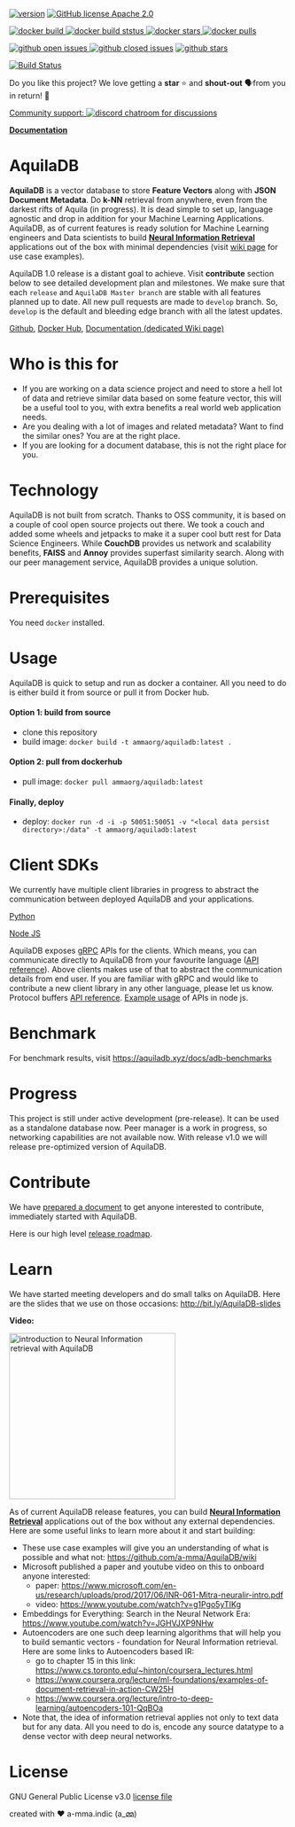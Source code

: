 [![version](https://img.shields.io/github/release-pre/a-mma/AquilaDB.svg)](https://github.com/a-mma/AquilaDB/releases) 
[![GitHub license Apache 2.0](https://img.shields.io/github/license/a-mma/AquilaDB)](https://github.com/a-mma/AquilaDB/blob/master/LICENSE)

[![docker build](https://img.shields.io/docker/cloud/automated/ammaorg/aquiladb.svg) ![docker build ststus](https://img.shields.io/docker/cloud/build/ammaorg/aquiladb.svg) ![docker stars](https://img.shields.io/docker/stars/ammaorg/aquiladb.svg) ![docker pulls](https://img.shields.io/docker/pulls/ammaorg/aquiladb.svg)](https://hub.docker.com/r/ammaorg/aquiladb)

[![github open issues](https://img.shields.io/github/issues-raw/a-mma/AquilaDB.svg) ![github closed issues](https://img.shields.io/github/issues-closed-raw/a-mma/AquilaDB.svg)](https://github.com/a-mma/AquilaDB/issues) [![github stars](https://img.shields.io/github/stars/a-mma/AquilaDB.svg?style=social)](https://github.com/a-mma/AquilaDB)

[![Build Status](https://img.shields.io/travis/a-mma/AquilaDB/develop?label=CI%20Tests&logo=travis)](https://travis-ci.org/a-mma/AquilaDB)

Do you like this project? We love getting a **star** ⭐ and **shout-out** 🗣️from you in return! 🤗

[Community support: ![discord chatroom for discussions](https://www.freeiconspng.com/minicovers/flat-discord-material-like-icon--2.png)](https://discord.gg/5YP7zHS)

**[Documentation](https://aquiladb.xyz/docs/introduction)**

# AquilaDB
**AquilaDB** is a vector database to store **Feature Vectors** along with **JSON Document Metadata**. Do **k-NN** retrieval from anywhere, even from the darkest rifts of Aquila (in progress). It is dead simple to set up, language agnostic and drop in addition for your Machine Learning Applications. AquilaDB, as of current features is ready solution for Machine Learning engineers and Data scientists to build **[Neural Information Retrieval](https://www.microsoft.com/en-us/research/uploads/prod/2017/06/INR-061-Mitra-neuralir-intro.pdf)** applications out of the box with minimal dependencies (visit [wiki page](https://github.com/a-mma/AquilaDB/wiki) for use case examples).

AquilaDB 1.0 release is a distant goal to achieve. Visit **contribute** section below to see detailed development plan and milestones. 
We make sure that each `release` and `AquilaDB Master branch` are stable with all features planned up to date. All new pull requests are made to `develop` branch. So, `develop` is the default and bleeding edge branch with all the latest updates.

[Github](https://github.com/a-mma/AquilaDB), [Docker Hub](https://hub.docker.com/r/ammaorg/aquiladb), [Documentation (dedicated Wiki page)](https://github.com/a-mma/AquilaDB/wiki)


# Who is this for

* If you are working on a data science project and need to store a hell lot of data and retrieve similar data based on some feature vector, this will be a useful tool to you, with extra benefits a real world web application needs.
* Are you dealing with a lot of images and related metadata? Want to find the similar ones? You are at the right place.
* If you are looking for a document database, this is not the right place for you.

# Technology
AquilaDB is not built from scratch. Thanks to OSS community, it is based on a couple of cool open source projects out there. We took a couch and added some wheels and jetpacks to make it a super cool butt rest for Data Science Engineers. While **CouchDB** provides us network and scalability benefits, **FAISS** and **Annoy** provides superfast similarity search. Along with our peer management service, AquilaDB provides a unique solution.

# Prerequisites
You need `docker` installed.

# Usage

AquilaDB is quick to setup and run as docker a container. All you need to do is either build it from source or pull it from Docker hub.

#### Option 1: build from source
* clone this repository
* build image: `docker build -t ammaorg/aquiladb:latest .`
#### Option 2: pull from dockerhub
* pull image: `docker pull ammaorg/aquiladb:latest`
#### Finally, deploy
* deploy: `docker run -d -i -p 50051:50051 -v "<local data persist directory>:/data" -t ammaorg/aquiladb:latest`

# Client SDKs
We currently have multiple client libraries in progress to abstract the communication between deployed AquilaDB and your applications.

[Python](https://github.com/a-mma/AquilaDB-Python)

[Node JS](https://github.com/a-mma/AquilaDB-NodeJS)

AquilaDB exposes [gRPC](https://grpc.io/) APIs for the clients. Which means, you can communicate directly to AquilaDB from your favourite language ([API reference](https://github.com/a-mma/AquilaDB/tree/develop/src/proto)). Above clients makes use of that to abstract the communication details from end user. If you are familiar with gRPC and would like to contribute a new client library in any other language, please let us know.
Protocol buffers [API reference](https://github.com/a-mma/AquilaDB/blob/master/src/proto/vecdb.proto).
[Example usage](https://github.com/a-mma/AquilaDB/blob/master/src/test/client.js) of APIs in node js. 

# Benchmark
For benchmark results, visit https://aquiladb.xyz/docs/adb-benchmarks

# Progress
This project is still under active development (pre-release). It can be used as a standalone database now. Peer manager is a work in progress, so networking capabilities are not available now. With release v1.0 we will release pre-optimized version of AquilaDB.

# Contribute
We have [prepared a document](https://docs.google.com/document/d/1bT2_9FQIxQpx_rdYbkTukn_DJRi_haVK_ixTf8uTaDE/edit?usp=sharing) to get anyone interested to contribute, immediately started with AquilaDB.

Here is our high level [release roadmap](https://user-images.githubusercontent.com/19545678/62313851-5af82880-b4af-11e9-84f6-21e24bf46e8a.png).

# Learn

We have started meeting developers and do small talks on AquilaDB. Here are the slides that we use on those occasions: http://bit.ly/AquilaDB-slides 

**Video:**

[<img alt="introduction to Neural Information retrieval with AquilaDB" src="http://img.youtube.com/vi/-VYpjpLXU5Q/0.jpg" width="300" />](http://www.youtube.com/watch?v=-VYpjpLXU5Q)

As of current AquilaDB release features, you can build **[Neural Information Retrieval](https://www.microsoft.com/en-us/research/uploads/prod/2017/06/INR-061-Mitra-neuralir-intro.pdf)** applications out of the box without any external dependencies. Here are some useful links to learn more about it and start building:

* These use case examples will give you an understanding of what is possible and what not: https://github.com/a-mma/AquilaDB/wiki
* Microsoft published a paper and youtube video on this to onboard anyone interested: 
  * paper: https://www.microsoft.com/en-us/research/uploads/prod/2017/06/INR-061-Mitra-neuralir-intro.pdf
  * video: https://www.youtube.com/watch?v=g1Pgo5yTIKg
* Embeddings for Everything: Search in the Neural Network Era: https://www.youtube.com/watch?v=JGHVJXP9NHw
* Autoencoders are one such deep learning algorithms that will help you to build semantic vectors - foundation for Neural Information retrieval. Here are some links to Autoencoders based IR:
  * go to chapter 15 in this link: https://www.cs.toronto.edu/~hinton/coursera_lectures.html
  * https://www.coursera.org/lecture/ml-foundations/examples-of-document-retrieval-in-action-CW25H
  * https://www.coursera.org/lecture/intro-to-deep-learning/autoencoders-101-QqBOa
* Note that, the idea of information retrieval applies not only to text data but for any data. All you need to do is, encode any source datatype to a dense vector with deep neural networks.

# License

GNU General Public License v3.0 [license file](https://github.com/a-mma/AquilaDB/blob/master/LICENSE)

created with ❤️ a-mma.indic (a_മ്മ)
